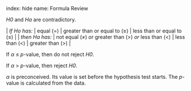 index: hide
name: Formula Review

 *H0* and  *Ha* are contradictory.


|  *If Ho has:* | equal (=) | greater than or equal to (≥) | less than or equal to (≤) |
|  *then Ha has:* | not equal (≠)  *or* greater than (>)  *or* less than (<) | less than (<) | greater than (>) |
    

If  *α* ≤  *p*-value, then do not reject  *H0*.

If  *α* >  *p*-value, then reject  *H0*.

 *α* is preconceived. Its value is set before the hypothesis test starts. The  *p*-value is calculated from the data.
